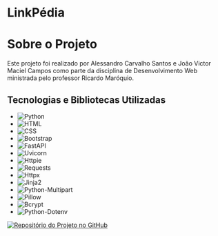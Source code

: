 # LinkPédia
 
# Sobre o Projeto

Este projeto foi realizado por Alessandro Carvalho Santos e João Victor Maciel Campos como parte da disciplina de Desenvolvimento Web ministrada pelo professor Ricardo Maróquio.

## Tecnologias e Bibliotecas Utilizadas

- ![Python](https://img.shields.io/badge/-Python-3776AB?style=flat-square&logo=python&logoColor=white)
- ![HTML](https://img.shields.io/badge/-HTML5-E34F26?style=flat-square&logo=html5&logoColor=white)
- ![CSS](https://img.shields.io/badge/-CSS3-1572B6?style=flat-square&logo=css3&logoColor=white)
- ![Bootstrap](https://img.shields.io/badge/-Bootstrap-563D7C?style=flat-square&logo=bootstrap&logoColor=white)
- ![FastAPI](https://img.shields.io/badge/-FastAPI-009688?style=flat-square&logo=fastapi&logoColor=white)
- ![Uvicorn](https://img.shields.io/badge/-Uvicorn-3187eb?style=flat-square&logo=fastapi&logoColor=white)
- ![Httpie](https://img.shields.io/badge/-Httpie-3b3a3a?style=flat-square&logo=httpie&logoColor=white)
- ![Requests](https://img.shields.io/badge/-Requests-3b3a3a?style=flat-square&logo=requests&logoColor=white)
- ![Httpx](https://img.shields.io/badge/-Httpx-0060A9?style=flat-square&logo=httpx&logoColor=white)
- ![Jinja2](https://img.shields.io/badge/-Jinja2-B41717?style=flat-square&logo=jinja&logoColor=white)
- ![Python-Multipart](https://img.shields.io/badge/-Python_Multipart-2D00FF?style=flat-square&logo=python&logoColor=white)
- ![Pillow](https://img.shields.io/badge/-Pillow-87C9FF?style=flat-square&logo=pillow&logoColor=white)
- ![Bcrypt](https://img.shields.io/badge/-Bcrypt-0042FF?style=flat-square&logo=bcrypt&logoColor=white)
- ![Python-Dotenv](https://img.shields.io/badge/-Python_Dotenv-2B5E7E?style=flat-square&logo=python&logoColor=white)

[![Repositório do Projeto no GitHub](https://img.shields.io/badge/-Repositório%20no%20GitHub-181717?style=flat-square&logo=github&logoColor=white)](https://github.com/joaovictormc/linkpedia)
